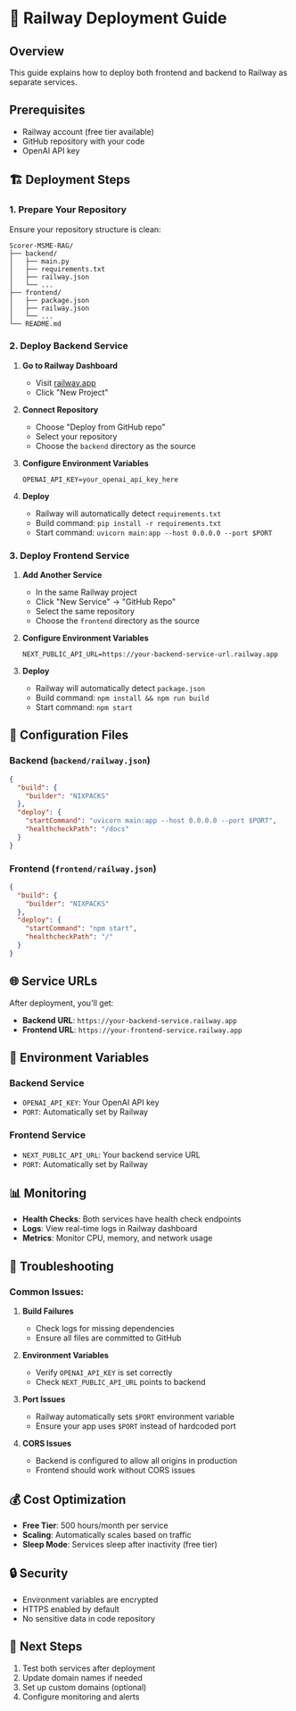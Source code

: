 # 🚀 Railway Deployment Guide

## Overview

This guide explains how to deploy both frontend and backend to Railway as separate services.

## Prerequisites

- Railway account (free tier available)
- GitHub repository with your code
- OpenAI API key

## 🏗️ Deployment Steps

### 1. Prepare Your Repository

Ensure your repository structure is clean:

```
Scorer-MSME-RAG/
├── backend/
│   ├── main.py
│   ├── requirements.txt
│   ├── railway.json
│   └── ...
├── frontend/
│   ├── package.json
│   ├── railway.json
│   └── ...
└── README.md
```

### 2. Deploy Backend Service

1. **Go to Railway Dashboard**

   - Visit [railway.app](https://railway.app)
   - Click "New Project"

2. **Connect Repository**

   - Choose "Deploy from GitHub repo"
   - Select your repository
   - Choose the `backend` directory as the source

3. **Configure Environment Variables**

   ```
   OPENAI_API_KEY=your_openai_api_key_here
   ```

4. **Deploy**
   - Railway will automatically detect `requirements.txt`
   - Build command: `pip install -r requirements.txt`
   - Start command: `uvicorn main:app --host 0.0.0.0 --port $PORT`

### 3. Deploy Frontend Service

1. **Add Another Service**

   - In the same Railway project
   - Click "New Service" → "GitHub Repo"
   - Select the same repository
   - Choose the `frontend` directory as the source

2. **Configure Environment Variables**

   ```
   NEXT_PUBLIC_API_URL=https://your-backend-service-url.railway.app
   ```

3. **Deploy**
   - Railway will automatically detect `package.json`
   - Build command: `npm install && npm run build`
   - Start command: `npm start`

## 🔧 Configuration Files

### Backend (`backend/railway.json`)

```json
{
  "build": {
    "builder": "NIXPACKS"
  },
  "deploy": {
    "startCommand": "uvicorn main:app --host 0.0.0.0 --port $PORT",
    "healthcheckPath": "/docs"
  }
}
```

### Frontend (`frontend/railway.json`)

```json
{
  "build": {
    "builder": "NIXPACKS"
  },
  "deploy": {
    "startCommand": "npm start",
    "healthcheckPath": "/"
  }
}
```

## 🌐 Service URLs

After deployment, you'll get:

- **Backend URL**: `https://your-backend-service.railway.app`
- **Frontend URL**: `https://your-frontend-service.railway.app`

## 🔄 Environment Variables

### Backend Service

- `OPENAI_API_KEY`: Your OpenAI API key
- `PORT`: Automatically set by Railway

### Frontend Service

- `NEXT_PUBLIC_API_URL`: Your backend service URL
- `PORT`: Automatically set by Railway

## 📊 Monitoring

- **Health Checks**: Both services have health check endpoints
- **Logs**: View real-time logs in Railway dashboard
- **Metrics**: Monitor CPU, memory, and network usage

## 🚨 Troubleshooting

### Common Issues:

1. **Build Failures**

   - Check logs for missing dependencies
   - Ensure all files are committed to GitHub

2. **Environment Variables**

   - Verify `OPENAI_API_KEY` is set correctly
   - Check `NEXT_PUBLIC_API_URL` points to backend

3. **Port Issues**

   - Railway automatically sets `$PORT` environment variable
   - Ensure your app uses `$PORT` instead of hardcoded port

4. **CORS Issues**
   - Backend is configured to allow all origins in production
   - Frontend should work without CORS issues

## 💰 Cost Optimization

- **Free Tier**: 500 hours/month per service
- **Scaling**: Automatically scales based on traffic
- **Sleep Mode**: Services sleep after inactivity (free tier)

## 🔒 Security

- Environment variables are encrypted
- HTTPS enabled by default
- No sensitive data in code repository

## 📝 Next Steps

1. Test both services after deployment
2. Update domain names if needed
3. Set up custom domains (optional)
4. Configure monitoring and alerts
